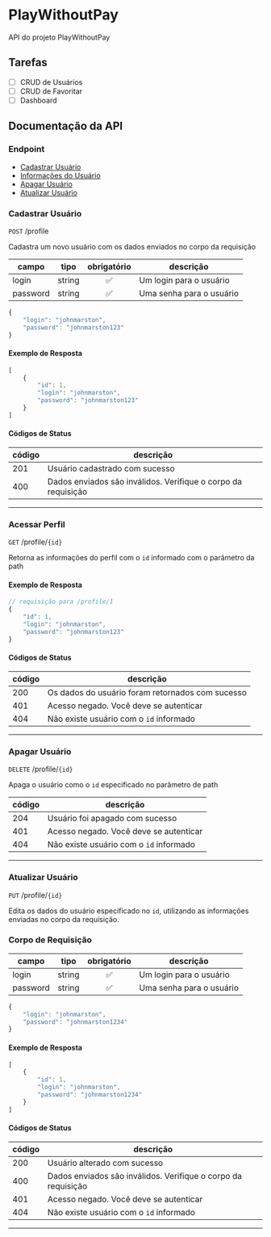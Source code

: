 # PlayWithoutPay
API do projeto PlayWithoutPay

## Tarefas
- [ ] CRUD de Usuários
- [ ] CRUD de Favoritar
- [ ] Dashboard

## Documentação da API

### Endpoint
- [Cadastrar Usuário](#cadastrar-usuário)
- [Informações do Usuário](#acessar-perfil)
- [Apagar Usuário](#apagar-usuário)
- [Atualizar Usuário](#atualizar-usuário)
<!-- Dúvida quanto ao login -->

### Cadastrar Usuário 
`POST` /profile

Cadastra um novo usuário com os dados enviados no corpo da requisição

|campo|tipo|obrigatório|descrição|
|-----|----|:-----------:|---------|
|login|string|✅|Um login para o usuário|
|password|string|✅|Uma senha para o usuário|

```js
{
    "login": "johnmarston",
    "password": "johnmarston123"
}
```

#### Exemplo de Resposta

```js
[
    {
        "id": 1,
        "login": "johnmarston",
        "password": "johnmarston123"
    }
]
```

#### Códigos de Status

|código|descrição|
|------|---------|
|201|Usuário cadastrado com sucesso|
|400|Dados enviados são inválidos. Verifique o corpo da requisição|
---

### Acessar Perfil
`GET` /profile/`{id}`

Retorna as informações do perfil com o `id` informado com o parâmetro da path

#### Exemplo de Resposta <!-- (dúvida quanto ao path) -->

```js
// requisição para /profile/1
{
    "id": 1,
    "login": "johnmarston",
    "password": "johnmarston123"
}
```

#### Códigos de Status

|código|descrição|
|------|---------|
|200|Os dados do usuário foram retornados com sucesso|
|401|Acesso negado. Você deve se autenticar|
|404|Não existe usuário com o `id` informado| <!-- (dúvida quanto ao path) -->
---

### Apagar Usuário

`DELETE` /profile/`{id}`

Apaga o usuário como o `id` especificado no parâmetro de path

|código|descrição|
|------|---------|
|204|Usuário foi apagado com sucesso|
|401|Acesso negado. Você deve se autenticar|
|404|Não existe usuário com o `id` informado|
---

### Atualizar Usuário

`PUT` /profile/`{id}`

Edita os dados do usuário especificado no `id`, utilizando as informações enviadas no corpo da requisição.

### Corpo de Requisição

|campo|tipo|obrigatório|descrição|
|-----|----|:-----------:|---------|
|login|string|✅|Um login para o usuário|
|password|string|✅|Uma senha para o usuário|

```js
{
    "login": "johnmarston",
    "password": "johnmarston1234"
}
```

#### Exemplo de Resposta

```js
[
    {
        "id": 1,
        "login": "johnmarston",
        "password": "johnmarston1234"
    }
]
```

#### Códigos de Status

|código|descrição|
|------|---------|
|200|Usuário alterado com sucesso|
|400|Dados enviados são inválidos. Verifique o corpo da requisição|
|401|Acesso negado. Você deve se autenticar|
|404|Não existe usuário com o `id` informado|
---

